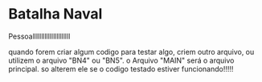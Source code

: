 # Batalha Naval
 
Pessoallllllllllllllllllllll

quando forem criar algum codigo para testar algo, criem outro arquivo, ou utilizem o arquivo "BN4" ou "BN5". o Arquivo "MAIN" será o arquivo principal. so alterem ele se o codigo testado estiver funcionando!!!!!
